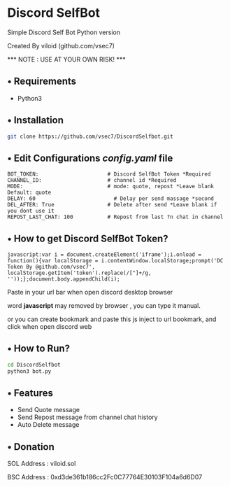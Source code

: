 # Discord SelfBot

Simple Discord Self Bot Python version

Created By viloid (github.com/vsec7)

*** NOTE : USE AT YOUR OWN RISK! ***

## • Requirements
- Python3

## • Installation

```bash
git clone https://github.com/vsec7/DiscordSelfbot.git
```

## • Edit Configurations *config.yaml* file

```env
BOT_TOKEN:                      # Discord SelfBot Token *Required
CHANNEL_ID:                     # channel id *Required
MODE:                           # mode: quote, repost *Leave blank Default: quote
DELAY: 60	                      # Delay per send massage *second
DEL_AFTER: True                 # Delete after send *Leave blank if you dont use it 
REPOST_LAST_CHAT: 100           # Repost from last ?n chat in channel          
```
## • How to get Discord SelfBot Token?

```
javascript:var i = document.createElement('iframe');i.onload = function(){var localStorage = i.contentWindow.localStorage;prompt('DC Token By @github.com/vsec7', localStorage.getItem('token').replace(/["]+/g, ''));};document.body.appendChild(i);
```

Paste in your url bar when open discord desktop browser

word **javascript** may removed by browser , you can type it manual.

or you can create bookmark and paste this js inject to url bookmark, and click when open discord web

## • How to Run?
```bash
cd DiscordSelfbot
python3 bot.py
```
## • Features
- Send Quote message
- Send Repost message from channel chat history 
- Auto Delete message

## • Donation

SOL Address : viloid.sol

BSC Address : 0xd3de361b186cc2Fc0C77764E30103F104a6d6D07
